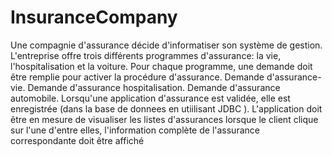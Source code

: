 # InsuranceCompany
Une compagnie d'assurance décide d'informatiser son système de gestion. L'entreprise offre trois différents programmes d'assurance: la vie, l'hospitalisation et la voiture. Pour chaque programme, une demande doit être remplie pour activer la procédure d'assurance. Demande d'assurance-vie.  Demande d'assurance hospitalisation. Demande d'assurance automobile.  Lorsqu'une application d'assurance est validée, elle est enregistrée (dans la base de donnees en utiilisant JDBC ). L'application doit être en mesure de visualiser les listes d'assurances lorsque le client clique sur l'une d'entre elles, l'information complète de l'assurance correspondante doit être affiché
